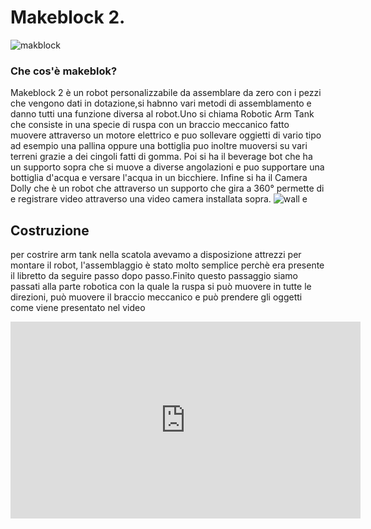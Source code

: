 # Makeblock 2. 
![makblock](https://user-images.githubusercontent.com/101712850/159687623-676cfbba-26b8-42e6-a253-81b026de61da.jpg)
 ### Che cos'è makeblok?
Makeblock 2 è un robot personalizzabile da assemblare da zero con i pezzi che vengono dati in dotazione,si habnno vari metodi di assemblamento e danno tutti una funzione diversa al robot.Uno si chiama Robotic Arm Tank che consiste in una specie di ruspa con un braccio meccanico fatto muovere attraverso un motore elettrico e puo sollevare oggietti di vario tipo ad esempio una pallina oppure una bottiglia puo inoltre muoversi su vari terreni grazie a dei cingoli fatti di gomma.
Poi si ha il beverage bot che ha un supporto sopra che si muove a diverse angolazioni e puo supportare una bottiglia d'acqua e versare l'acqua in un bicchiere.
Infine si ha il Camera Dolly che è un robot che attraverso un supporto che gira a 360° permette di e registrare video attraverso una video camera installata sopra.
![wall e](https://user-images.githubusercontent.com/101712850/159693087-3d5fa82f-08b6-4185-9492-320a17a61cb2.jpg)
## Costruzione 
per costrire arm tank nella scatola avevamo a disposizione attrezzi per montare il robot, l'assemblaggio è stato molto semplice perchè era presente il libretto da seguire passo dopo passo.Finito questo passaggio siamo passati alla parte robotica con la quale la ruspa si può muovere in tutte le direzioni, può muovere il braccio meccanico e può prendere gli oggetti come viene presentato nel video

<iframe width="560" height="315" src="https://www.youtube.com/embed/KyipjizhbBA" title="YouTube video player" frameborder="0" allow="accelerometer; autoplay; clipboard-write; encrypted-media; gyroscope; picture-in-picture" allowfullscreen></iframe>




